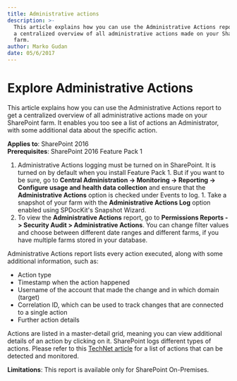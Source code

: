 ```yaml
---
title: Administrative actions
description: >-
  This article explains how you can use the Administrative Actions report to get
  a centralized overview of all administrative actions made on your SharePoint
  farm.
author: Marko Gudan
date: 05/6/2017
---
```


# Explore Administrative Actions

This article explains how you can use the Administrative Actions report to get a centralized overview of all administrative actions made on your SharePoint farm. It enables you too see a list of actions an Administrator, with some additional data about the specific action.

**Applies to**: SharePoint 2016  
**Prerequisites**: SharePoint 2016 Feature Pack 1  
1. Administrative Actions logging must be turned on in SharePoint. It is turned on by default when you install Feature Pack 1. But if you want to be sure, go to **Central Administration -&gt; Monitoring -&gt; Reporting -&gt; Configure usage and health data collection** and ensure that the **Administrative Actions** option is checked under Events to log. 1. Take a snapshot of your farm with the **Administrative Actions Log** option enabled using SPDocKit's Snapshot Wizard.  
1. To view the **Administrative Actions** report, go to **Permissions Reports -&gt; Security Audit &gt; Administrative Actions**. You can change filter values and choose between different date ranges and different farms, if you have multiple farms stored in your database.

Administrative Actions report lists every action executed, along with some additional information, such as:

* Action type 
* Timestamp when the action happened 
* Username of the account that made the change and in which domain \(target\) 
* Correlation ID, which can be used to track changes that are connected to a single action
* Further action details 

Actions are listed in a master-detail grid, meaning you can view additional details of an action by clicking on it. SharePoint logs different types of actions. Please refer to this [TechNet article](https://tinyurl.com/ycs8rawa) for a list of actions that can be detected and monitored.

**Limitations**: This report is available only for SharePoint On-Premises.

